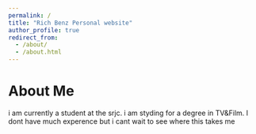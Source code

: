 ```yaml
---
permalink: /
title: "Rich Benz Personal website"
author_profile: true
redirect_from: 
  - /about/
  - /about.html
---
```


About Me
======
i am currently a student at the srjc. i am styding for a degree in TV&Film. I dont have much experence but i cant wait to see where this takes me

